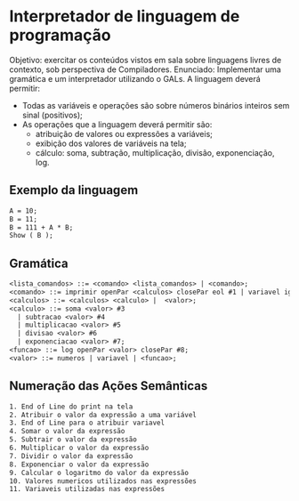 # Interpretador de linguagem de programação

Objetivo: exercitar os conteúdos vistos em sala sobre linguagens livres de contexto, sob perspectiva de Compiladores.
Enunciado: Implementar uma gramática e um interpretador utilizando o GALs. A linguagem deverá permitir:

- Todas as variáveis e operações são sobre números binários inteiros sem sinal (positivos);
- As operações que a linguagem deverá permitir são:
  - atribuição de valores ou expressões a variáveis;
  - exibição dos valores de variáveis na tela;
  - cálculo: soma, subtração, multiplicação, divisão, exponenciação, log.

## Exemplo da linguagem

```txt
A = 10;
B = 11;
B = 111 + A * B;
Show ( B );
```

## Gramática

```txt
<lista_comandos> ::= <comando> <lista_comandos> | <comando>;
<comando> ::= imprimir openPar <calculos> closePar eol #1 | variavel igual <calculos> eol #2;
<calculos> ::= <calculos> <calculo> |  <valor>;
<calculo> ::= soma <valor> #3
  | subtracao <valor> #4
  | multiplicacao <valor> #5
  | divisao <valor> #6
  | exponenciacao <valor> #7;
<funcao> ::= log openPar <valor> closePar #8;
<valor> ::= numeros | variavel | <funcao>;
```

## Numeração das Ações Semânticas

```txt
1. End of Line do print na tela
2. Atribuir o valor da expressão a uma variável
3. End of Line para o atribuir variavel
4. Somar o valor da expressão
5. Subtrair o valor da expressão
6. Multiplicar o valor da expressão
7. Dividir o valor da expressão
8. Exponenciar o valor da expressão
9. Calcular o logaritmo do valor da expressão
10. Valores numericos utilizados nas expressões
11. Variaveis utilizadas nas expressões
```
